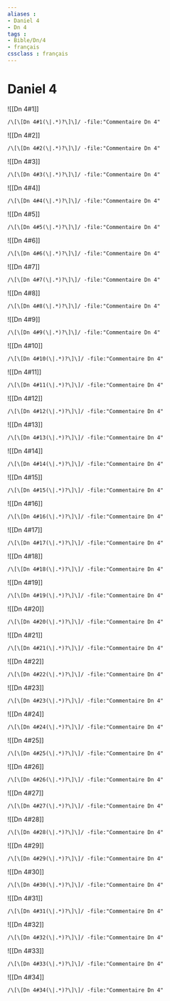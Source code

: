 ```yaml
---
aliases : 
- Daniel 4
- Dn 4
tags : 
- Bible/Dn/4
- français
cssclass : français
---
```


# Daniel 4

![[Dn 4#1]]

```query
/\[\[Dn 4#1(\|.*)?\]\]/ -file:"Commentaire Dn 4"
```

![[Dn 4#2]]

```query
/\[\[Dn 4#2(\|.*)?\]\]/ -file:"Commentaire Dn 4"
```

![[Dn 4#3]]

```query
/\[\[Dn 4#3(\|.*)?\]\]/ -file:"Commentaire Dn 4"
```

![[Dn 4#4]]

```query
/\[\[Dn 4#4(\|.*)?\]\]/ -file:"Commentaire Dn 4"
```

![[Dn 4#5]]

```query
/\[\[Dn 4#5(\|.*)?\]\]/ -file:"Commentaire Dn 4"
```

![[Dn 4#6]]

```query
/\[\[Dn 4#6(\|.*)?\]\]/ -file:"Commentaire Dn 4"
```

![[Dn 4#7]]

```query
/\[\[Dn 4#7(\|.*)?\]\]/ -file:"Commentaire Dn 4"
```

![[Dn 4#8]]

```query
/\[\[Dn 4#8(\|.*)?\]\]/ -file:"Commentaire Dn 4"
```

![[Dn 4#9]]

```query
/\[\[Dn 4#9(\|.*)?\]\]/ -file:"Commentaire Dn 4"
```

![[Dn 4#10]]

```query
/\[\[Dn 4#10(\|.*)?\]\]/ -file:"Commentaire Dn 4"
```

![[Dn 4#11]]

```query
/\[\[Dn 4#11(\|.*)?\]\]/ -file:"Commentaire Dn 4"
```

![[Dn 4#12]]

```query
/\[\[Dn 4#12(\|.*)?\]\]/ -file:"Commentaire Dn 4"
```

![[Dn 4#13]]

```query
/\[\[Dn 4#13(\|.*)?\]\]/ -file:"Commentaire Dn 4"
```

![[Dn 4#14]]

```query
/\[\[Dn 4#14(\|.*)?\]\]/ -file:"Commentaire Dn 4"
```

![[Dn 4#15]]

```query
/\[\[Dn 4#15(\|.*)?\]\]/ -file:"Commentaire Dn 4"
```

![[Dn 4#16]]

```query
/\[\[Dn 4#16(\|.*)?\]\]/ -file:"Commentaire Dn 4"
```

![[Dn 4#17]]

```query
/\[\[Dn 4#17(\|.*)?\]\]/ -file:"Commentaire Dn 4"
```

![[Dn 4#18]]

```query
/\[\[Dn 4#18(\|.*)?\]\]/ -file:"Commentaire Dn 4"
```

![[Dn 4#19]]

```query
/\[\[Dn 4#19(\|.*)?\]\]/ -file:"Commentaire Dn 4"
```

![[Dn 4#20]]

```query
/\[\[Dn 4#20(\|.*)?\]\]/ -file:"Commentaire Dn 4"
```

![[Dn 4#21]]

```query
/\[\[Dn 4#21(\|.*)?\]\]/ -file:"Commentaire Dn 4"
```

![[Dn 4#22]]

```query
/\[\[Dn 4#22(\|.*)?\]\]/ -file:"Commentaire Dn 4"
```

![[Dn 4#23]]

```query
/\[\[Dn 4#23(\|.*)?\]\]/ -file:"Commentaire Dn 4"
```

![[Dn 4#24]]

```query
/\[\[Dn 4#24(\|.*)?\]\]/ -file:"Commentaire Dn 4"
```

![[Dn 4#25]]

```query
/\[\[Dn 4#25(\|.*)?\]\]/ -file:"Commentaire Dn 4"
```

![[Dn 4#26]]

```query
/\[\[Dn 4#26(\|.*)?\]\]/ -file:"Commentaire Dn 4"
```

![[Dn 4#27]]

```query
/\[\[Dn 4#27(\|.*)?\]\]/ -file:"Commentaire Dn 4"
```

![[Dn 4#28]]

```query
/\[\[Dn 4#28(\|.*)?\]\]/ -file:"Commentaire Dn 4"
```

![[Dn 4#29]]

```query
/\[\[Dn 4#29(\|.*)?\]\]/ -file:"Commentaire Dn 4"
```

![[Dn 4#30]]

```query
/\[\[Dn 4#30(\|.*)?\]\]/ -file:"Commentaire Dn 4"
```

![[Dn 4#31]]

```query
/\[\[Dn 4#31(\|.*)?\]\]/ -file:"Commentaire Dn 4"
```

![[Dn 4#32]]

```query
/\[\[Dn 4#32(\|.*)?\]\]/ -file:"Commentaire Dn 4"
```

![[Dn 4#33]]

```query
/\[\[Dn 4#33(\|.*)?\]\]/ -file:"Commentaire Dn 4"
```

![[Dn 4#34]]

```query
/\[\[Dn 4#34(\|.*)?\]\]/ -file:"Commentaire Dn 4"
```

